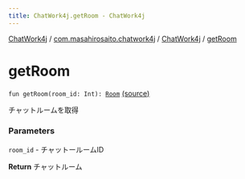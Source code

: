 ```yaml
---
title: ChatWork4j.getRoom - ChatWork4j
---
```


[ChatWork4j](../../index.md) / [com.masahirosaito.chatwork4j](../index.md) / [ChatWork4j](index.md) / [getRoom](.)

# getRoom

`fun getRoom(room_id: Int): `[`Room`](../../com.masahirosaito.chatwork4j.data.rooms/-room/index.md) [(source)](https://github.com/MasahiroSaito/ChatWork4j/tree/master/src/main/kotlin/com/masahirosaito/chatwork4j/ChatWork4j.kt#L125)

チャットルームを取得

### Parameters

`room_id` - チャットールームID

**Return**
チャットルーム

